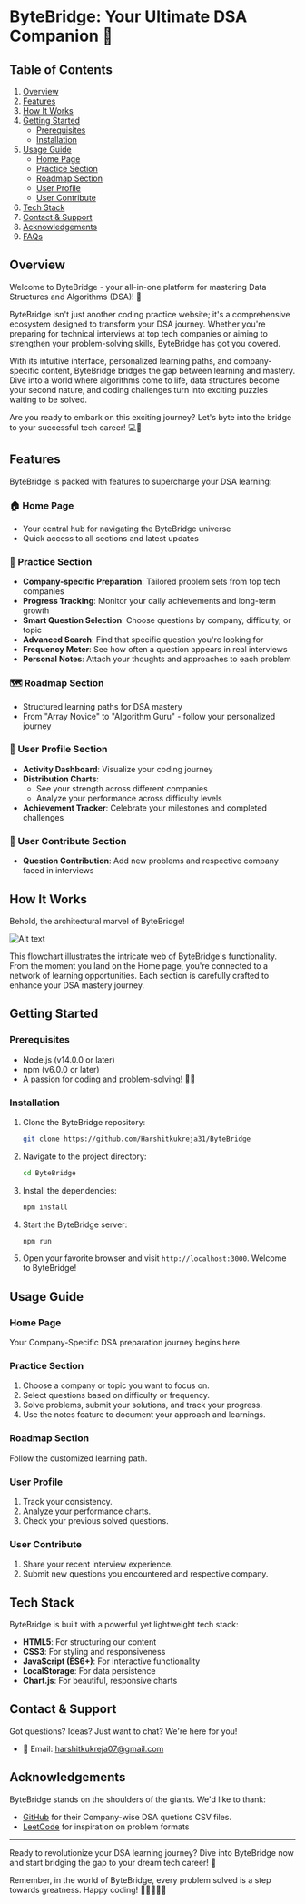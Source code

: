 # ByteBridge: Your Ultimate DSA Companion 🚀

## Table of Contents
1. [Overview](#overview)
2. [Features](#features)
3. [How It Works](#how-it-works)
4. [Getting Started](#getting-started)
   - [Prerequisites](#prerequisites)
   - [Installation](#installation)
5. [Usage Guide](#usage-guide)
   - [Home Page](#home-page)
   - [Practice Section](#practice-section)
   - [Roadmap Section](#roadmap-section)
   - [User Profile](#user-profile)
   - [User Contribute](#user-contribute)
6. [Tech Stack](#tech-stack)
7. [Contact & Support](#contact--support)
10. [Acknowledgements](#acknowledgements)
11. [FAQs](#faqs)

## Overview

Welcome to ByteBridge - your all-in-one platform for mastering Data Structures and Algorithms (DSA)! 🎉

ByteBridge isn't just another coding practice website; it's a comprehensive ecosystem designed to transform your DSA journey. Whether you're preparing for technical interviews at top tech companies or aiming to strengthen your problem-solving skills, ByteBridge has got you covered.

With its intuitive interface, personalized learning paths, and company-specific content, ByteBridge bridges the gap between learning and mastery. Dive into a world where algorithms come to life, data structures become your second nature, and coding challenges turn into exciting puzzles waiting to be solved.

Are you ready to embark on this exciting journey? Let's byte into the bridge to your successful tech career! 💻🌉

## Features

ByteBridge is packed with features to supercharge your DSA learning:

### 🏠 Home Page
- Your central hub for navigating the ByteBridge universe
- Quick access to all sections and latest updates

### 💪 Practice Section
- **Company-specific Preparation**: Tailored problem sets from top tech companies
- **Progress Tracking**: Monitor your daily achievements and long-term growth
- **Smart Question Selection**: Choose questions by company, difficulty, or topic
- **Advanced Search**: Find that specific question you're looking for
- **Frequency Meter**: See how often a question appears in real interviews
- **Personal Notes**: Attach your thoughts and approaches to each problem

### 🗺️ Roadmap Section
- Structured learning paths for DSA mastery
- From "Array Novice" to "Algorithm Guru" - follow your personalized journey

### 👤 User Profile Section
- **Activity Dashboard**: Visualize your coding journey
- **Distribution Charts**: 
  - See your strength across different companies
  - Analyze your performance across difficulty levels
- **Achievement Tracker**: Celebrate your milestones and completed challenges

### 🤝 User Contribute Section

- **Question Contribution**: Add new problems and respective company faced in interviews 


## How It Works

Behold, the architectural marvel of ByteBridge!

![Alt text](flowchart/flowchart.png)

This flowchart illustrates the intricate web of ByteBridge's functionality. From the moment you land on the Home page, you're connected to a network of learning opportunities. Each section is carefully crafted to enhance your DSA mastery journey.

## Getting Started

### Prerequisites
- Node.js (v14.0.0 or later)
- npm (v6.0.0 or later)
- A passion for coding and problem-solving! 🧠💡

### Installation

1. Clone the ByteBridge repository:
   ```bash
   git clone https://github.com/Harshitkukreja31/ByteBridge
   ```

2. Navigate to the project directory:
   ```bash
   cd ByteBridge
   ```

3. Install the dependencies:
   ```bash
   npm install
   ```

4. Start the ByteBridge server:
   ```bash
   npm run
   ```

5. Open your favorite browser and visit `http://localhost:3000`. Welcome to ByteBridge!

## Usage Guide

### Home Page
Your Company-Specific DSA preparation journey begins here. 

### Practice Section
1. Choose a company or topic you want to focus on.
2. Select questions based on difficulty or frequency.
3. Solve problems, submit your solutions, and track your progress.
4. Use the notes feature to document your approach and learnings.

### Roadmap Section

Follow the customized learning path.


### User Profile
1. Track your consistency.
2. Analyze your performance charts.
3. Check your previous solved questions.

### User Contribute
1. Share your recent interview experience.
2. Submit new questions you encountered and respective company.


## Tech Stack

ByteBridge is built with a powerful yet lightweight tech stack:

- **HTML5**: For structuring our content
- **CSS3**: For styling and responsiveness
- **JavaScript (ES6+)**: For interactive functionality
- **LocalStorage**: For data persistence
- **Chart.js**: For beautiful, responsive charts





## Contact & Support

Got questions? Ideas? Just want to chat? We're here for you!

- 📧 Email: harshitkukreja07@gmail.com


## Acknowledgements

ByteBridge stands on the shoulders of the giants. We'd like to thank:

- [GitHub](https://github.com/krishnadey30/LeetCode-Questions-CompanyWise) for their Company-wise DSA quetions CSV files.
- [LeetCode](https://leetcode.com/) for inspiration on problem formats



---

Ready to revolutionize your DSA learning journey? Dive into ByteBridge now and start bridging the gap to your dream tech career! 🌟

Remember, in the world of ByteBridge, every problem solved is a step towards greatness. Happy coding! 🚀👨‍💻👩‍💻
